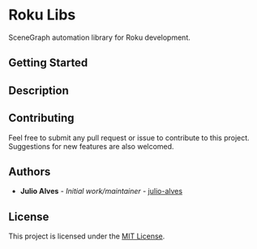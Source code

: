 # Roku Libs

SceneGraph automation library for Roku development.


## Getting Started



## Description



## Contributing

Feel free to submit any pull request or issue to contribute to this project. Suggestions for new features are also welcomed.


## Authors

* **Julio Alves** - *Initial work/maintainer* - [julio-alves](https://github.com/julio-alves)


## License

This project is licensed under the [MIT License](LICENSE).
